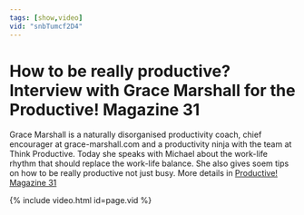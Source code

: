 ```yaml
---
tags: [show,video]
vid: "snbTumcf2D4"
---
```


# How to be really productive? Interview with Grace Marshall for the Productive! Magazine 31

Grace Marshall is a naturally disorganised productivity coach, chief encourager at grace-marshall.com and a productivity ninja with the team at Think Productive. Today she speaks with Michael about the work-life rhythm that should replace the work-life balance. She also gives soem tips on how to be really productive not just busy. More details in [Productive! Magazine 31](http://ProductiveMag.com/31)

{% include video.html id=page.vid %}

<!--More-->

[ps]: http://michaelsliwinski.com/show
[itunesv]: http://michaelsliwinski.com/go/itunesvideo
[itunesa]: http://michaelsliwinski.com/go/itunesaudio